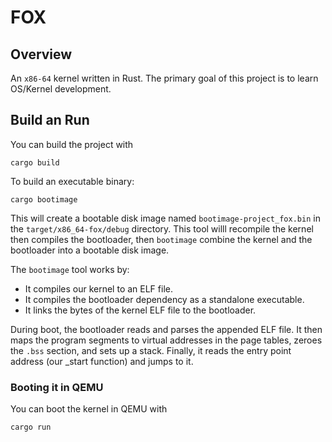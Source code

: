 # FOX

## Overview

An `x86-64` kernel written in Rust. The primary goal of this project is to learn OS/Kernel development.

## Build an Run

You can build the project with

```shell
cargo build
```

To build an executable binary:

```shell
cargo bootimage
```

This will create a bootable disk image named `bootimage-project_fox.bin` in the `target/x86_64-fox/debug` directory. This tool willl recompile the kernel then compiles the bootloader, then `bootimage` combine the kernel and the bootloader into a bootable disk image.

The `bootimage` tool works by:

* It compiles our kernel to an ELF file.
* It compiles the bootloader dependency as a standalone executable.
* It links the bytes of the kernel ELF file to the bootloader.

During boot, the bootloader reads and parses the appended ELF file. It then maps the program segments to virtual addresses in the page tables, zeroes the `.bss` section, and sets up a stack. Finally, it reads the entry point address (our _start function) and jumps to it.

### Booting it in QEMU

You can boot the kernel in QEMU with

```shell
cargo run
```